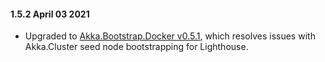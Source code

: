 #### 1.5.2 April 03 2021 ####
* Upgraded to [Akka.Bootstrap.Docker v0.5.1](https://github.com/petabridge/akkadotnet-bootstrap/releases/tag/0.5.1), which resolves issues with Akka.Cluster seed node bootstrapping for Lighthouse.
